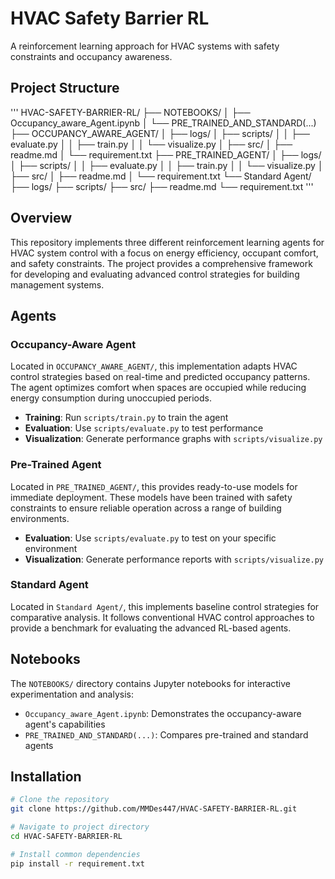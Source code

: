 # HVAC Safety Barrier RL

A reinforcement learning approach for HVAC systems with safety constraints and occupancy awareness.

## Project Structure
'''
HVAC-SAFETY-BARRIER-RL/
├── NOTEBOOKS/
│ ├── Occupancy_aware_Agent.ipynb
│ └── PRE_TRAINED_AND_STANDARD(...)
├── OCCUPANCY_AWARE_AGENT/
│ ├── logs/
│ ├── scripts/
│ │ ├── evaluate.py
│ │ ├── train.py
│ │ └── visualize.py
│ ├── src/
│ ├── readme.md
│ └── requirement.txt
├── PRE_TRAINED_AGENT/
│ ├── logs/
│ ├── scripts/
│ │ ├── evaluate.py
│ │ ├── train.py
│ │ └── visualize.py
│ ├── src/
│ ├── readme.md
│ └── requirement.txt
└── Standard Agent/
├── logs/
├── scripts/
├── src/
├── readme.md
└── requirement.txt
'''
## Overview

This repository implements three different reinforcement learning agents for HVAC system control with a focus on energy efficiency, occupant comfort, and safety constraints. The project provides a comprehensive framework for developing and evaluating advanced control strategies for building management systems.

## Agents

### Occupancy-Aware Agent

Located in `OCCUPANCY_AWARE_AGENT/`, this implementation adapts HVAC control strategies based on real-time and predicted occupancy patterns. The agent optimizes comfort when spaces are occupied while reducing energy consumption during unoccupied periods.

- **Training**: Run `scripts/train.py` to train the agent
- **Evaluation**: Use `scripts/evaluate.py` to test performance
- **Visualization**: Generate performance graphs with `scripts/visualize.py`

### Pre-Trained Agent

Located in `PRE_TRAINED_AGENT/`, this provides ready-to-use models for immediate deployment. These models have been trained with safety constraints to ensure reliable operation across a range of building environments.

- **Evaluation**: Use `scripts/evaluate.py` to test on your specific environment
- **Visualization**: Generate performance reports with `scripts/visualize.py`

### Standard Agent

Located in `Standard Agent/`, this implements baseline control strategies for comparative analysis. It follows conventional HVAC control approaches to provide a benchmark for evaluating the advanced RL-based agents.

## Notebooks

The `NOTEBOOKS/` directory contains Jupyter notebooks for interactive experimentation and analysis:

- `Occupancy_aware_Agent.ipynb`: Demonstrates the occupancy-aware agent's capabilities
- `PRE_TRAINED_AND_STANDARD(...)`: Compares pre-trained and standard agents

## Installation

```bash
# Clone the repository
git clone https://github.com/MMDes447/HVAC-SAFETY-BARRIER-RL.git

# Navigate to project directory
cd HVAC-SAFETY-BARRIER-RL

# Install common dependencies
pip install -r requirement.txt
